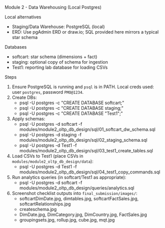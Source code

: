 Module 2 - Data Warehousing (Local Postgres)

Local alternatives
- Staging/Data Warehouse: PostgreSQL (local)
- ERD: Use pgAdmin ERD or draw.io; SQL provided here mirrors a typical star schema

Databases
- softcart: star schema (dimensions + fact)
- staging: optional copy of schema for ingestion
- Test1: reporting lab database for loading CSVs

Steps
1) Ensure PostgreSQL is running and `psql` is in PATH. Local creds used: user `postgres`, password `PMO@1234`.
2) Create DBs:
   - psql -U postgres -c "CREATE DATABASE softcart;"
   - psql -U postgres -c "CREATE DATABASE staging;"
   - psql -U postgres -c "CREATE DATABASE \"Test1\";"
3) Apply schemas:
   - psql -U postgres -d softcart -f modules/module2_oltp_db_design/sql/01_softcart_dw_schema.sql
   - psql -U postgres -d staging -f modules/module2_oltp_db_design/sql/02_staging_schema.sql
   - psql -U postgres -d Test1 -f modules/module2_oltp_db_design/sql/03_test1_create_tables.sql
4) Load CSVs to Test1 (place CSVs in `modules/module2_oltp_db_design/data`):
   - psql -U postgres -d Test1 -f modules/module2_oltp_db_design/sql/04_test1_copy_commands.sql
5) Run analytics queries (in softcart/Test1 as appropriate):
   - psql -U postgres -d softcart -f modules/module2_oltp_db_design/queries/analytics.sql
6) Screenshot checklist outputs into `final_submission/images/`:
   - softcartDimDate.jpg, dimtables.jpg, softcartFactSales.jpg, softcartRelationships.jpg
   - createschema.jpg
   - DimDate.jpg, DimCategory.jpg, DimCountry.jpg, FactSales.jpg
   - groupingsets.jpg, rollup.jpg, cube.jpg, mqt.jpg


